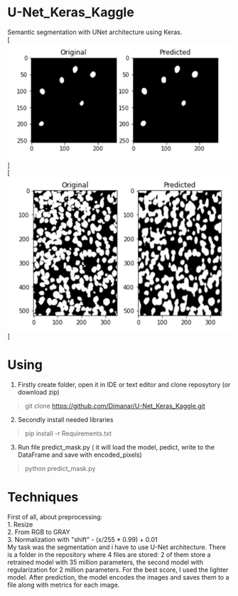 # U-Net_Keras_Kaggle
Semantic segmentation with UNet architecture using Keras.  
[![Image](data/result_1.png)]  
[![Image](data/result_2.png)]  

# Using
1. Firstly create folder, open it in IDE or text editor and clone reposytory (or download zip) 
> git clone https://github.com/Dimanar/U-Net_Keras_Kaggle.git
2. Secondly install needed libraries 
> pip install -r Requirements.txt
3. Run file predict_mask.py ( it will load the model, pedict, write to the DataFrame and save with encoded_pixels)
> python predict_mask.py

# Techniques
First of all, about preprocessing:   
    1. Resize  
    2. From RGB to GRAY  
    3. Normalization with "shift" - (x/255 * 0.99) + 0.01  
My task was the segmentation and i have to use U-Net architecture. There is a folder in the repository where 4 files are stored: 2 of them store a retrained model with 35 million parameters, the second model with regularization for 2 million parameters. For the best score, I used the lighter model.
After prediction, the model encodes the images and saves them to a file along with metrics for each image.
